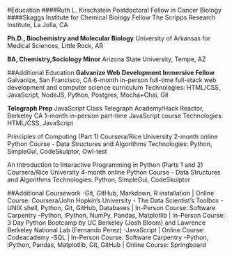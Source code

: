 #Education
####Ruth L. Kirschstein Postdoctoral Fellow in Cancer Biology
####Skaggs Institute for Chemical Biology Fellow
The Scripps Research Institute, La Jolla, CA

**Ph.D., Biochemistry and Molecular Biology**
University of Arkansas for Medical Sciences, Little Rock, AR

**BA, Chemistry,Sociology Minor**
Arizona State University, Tempe, AZ

##Additional Education
**Galvanize Web Development Immersive Fellow**
Galvanize, San Francisco, CA
6-month in-person full-time full-stack web development and computer science curriculum
Technologies: HTML/CSS, JavaScript, NodeJS, Python, Postgres, Mocha+Chai, Git

**Telegraph Prep**
JavaScript Class
Telegraph Academy/Hack Reactor, Berkeley CA
1-month in-persion part-time JavaScript course
Technologies: HTML/CSS, JavaScript

Principles of Computing (Part 1)
Coursera/Rice University
2-month online Python Course - Data Structures and Algorithms
Technologies: Python, SimpleGui, CodeSkulptor, Owl-test

An Introduction to Interactive Programming in Python (Parts 1 and 2)
Coursera/Rice University
4-month online Python Course - Data Structures and Algorithms
Technologies: Python, SimpleGui, CodeSkulptor

##Additional Coursework
-Git, GitHub, Markdown, R installation | Online Course: Coursera/John Hopkin’s University - The Data Scientist’s Toolbox
-UNIX shell, Python, Git, GitHub, Databases | In-Person Course: Software Carpentry
-Python, iPython, NumPy, Pandas, Matplotlib | In-Person Course: 3 Day Python Bootcamp by UC Berkeley (Josh Bloom) and Lawrence Berkeley National Lab (Fernando Perez)
-JavaScript | Online Course: Codeacademy
-SQL | In-Person Course: Software Carpentry
-Python, iPython, Pandas, Matplotlib, Git, GitHub | Online Course: Springboard
